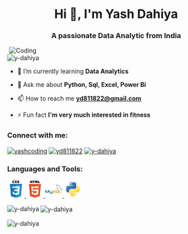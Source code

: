 <h1 align="center">Hi 👋, I'm Yash Dahiya</h1>
<h3 align="center">A passionate Data Analytic from India</h3>

<img align="right" alt="Coding" width="500" src="![image](https://github.com/user-attachments/assets/e172604b-ddcc-4d9c-99dd-954388930b1c)
">

<p align="left"> <img src="https://komarev.com/ghpvc/?username=y-dahiya&label=Profile%20views&color=0e75b6&style=flat" alt="y-dahiya" /> </p>

- 🌱 I’m currently learning **Data Analytics**

- 💬 Ask me about **Python, Sql, Excel, Power Bi**

- 📫 How to reach me **yd811822@gmail.com**

- ⚡ Fun fact **I'm very much interested in fitness**

<h3 align="left">Connect with me:</h3>
<p align="left">
<a href="https://linkedin.com/in/yashcoding" target="blank"><img align="center" src="https://raw.githubusercontent.com/rahuldkjain/github-profile-readme-generator/master/src/images/icons/Social/linked-in-alt.svg" alt="yashcoding" height="30" width="40" /></a>
<a href="https://www.hackerrank.com/yd811822" target="blank"><img align="center" src="https://raw.githubusercontent.com/rahuldkjain/github-profile-readme-generator/master/src/images/icons/Social/hackerrank.svg" alt="yd811822" height="30" width="40" /></a>
<a href="https://www.leetcode.com/y-dahiya" target="blank"><img align="center" src="https://raw.githubusercontent.com/rahuldkjain/github-profile-readme-generator/master/src/images/icons/Social/leet-code.svg" alt="y-dahiya" height="30" width="40" /></a>
</p>

<h3 align="left">Languages and Tools:</h3>
<p align="left"> <a href="https://www.w3schools.com/css/" target="_blank" rel="noreferrer"> <img src="https://raw.githubusercontent.com/devicons/devicon/master/icons/css3/css3-original-wordmark.svg" alt="css3" width="40" height="40"/> </a> <a href="https://www.w3.org/html/" target="_blank" rel="noreferrer"> <img src="https://raw.githubusercontent.com/devicons/devicon/master/icons/html5/html5-original-wordmark.svg" alt="html5" width="40" height="40"/> </a> <a href="https://www.mysql.com/" target="_blank" rel="noreferrer"> <img src="https://raw.githubusercontent.com/devicons/devicon/master/icons/mysql/mysql-original-wordmark.svg" alt="mysql" width="40" height="40"/> </a> <a href="https://www.python.org" target="_blank" rel="noreferrer"> <img src="https://raw.githubusercontent.com/devicons/devicon/master/icons/python/python-original.svg" alt="python" width="40" height="40"/> </a> </p>

<p><img align="left" src="https://github-readme-stats.vercel.app/api/top-langs?username=y-dahiya&show_icons=true&locale=en&layout=compact" alt="y-dahiya" /></p>

<p>&nbsp;<img align="center" src="https://github-readme-stats.vercel.app/api?username=y-dahiya&show_icons=true&locale=en" alt="y-dahiya" /></p>

<p><img align="center" src="https://github-readme-streak-stats.herokuapp.com/?user=y-dahiya&" alt="y-dahiya" /></p>

